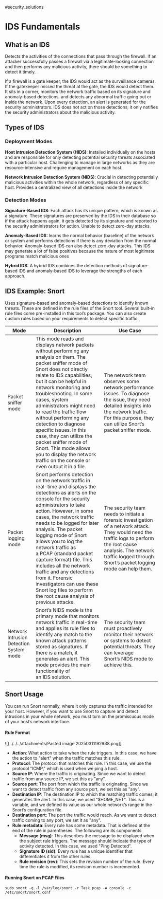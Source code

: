 #security_solutions

# IDS Fundamentals

## What is an IDS

Detects the activities of the  connections that pass through the firewall. If an attacker successfully passes a firewall via a legitimate-looking connection and then performs any malicious activity, there should be something to detect it timely. 

If a firewall is a gate keeper, the IDS would act as the surveillance cameras. If the gatekeeper missed the threat at the gate, the IDS would detect them. It sits in a corner, monitors the network traffic based on its signature and anomaly-based detections, and detects any abnormal traffic going out or inside the network. Upon every detection, an alert is generated for the security administrators. IDS does not act on those detections; it only notifies the security administrators about the malicious activity.

## Types of IDS

### Deployment Modes

**Host Intrusion Detection System (HIDS)**: Installed individually on the hosts and are responsible for only detecting potential security threats associated with a particular host. Challenging to manage in large networks as they are resource-intensive and require management on each host.

**Network Intrusion Detection System (NIDS)**: Crucial in detecting potentially malicious activities within the whole network, regardless of  any specific host. Provides a centralized view of all detections inside the network

### Detection Modes

**Signature-Based IDS**:  Each attack has its unique pattern, which is known as a signature. These signatures are preserved by the IDS in their database so if the attack happens again, it gets detected by its signature and reported to the security administrators for action. Unable to detect zero-day attacks.

**Anomaly-Based IDS:**  learns the normal behavior (baseline) of the network or system and performs detections if there is any deviation from the normal behavior. Anomaly-based IDS can also detect zero-day attacks. This IDS may generate a lot of false positives because the nature of most legitimate programs match malicious ones

**Hybrid IDS:** A hybrid IDS combines the detection methods of signature-based IDS and anomaly-based IDS to leverage the strengths of each approach.

## IDS Example: Snort

Uses signature-based and anomaly-based detections to identify known threats. These are defined in the rule files of the Snort tool. Several built-in rule files come pre-installed in this tool’s package. You can also create custom rules based on your requirements to detect specific traffic. 

|Mode|Description|Use Case|
|---|---|---|
|Packet sniffer mode|This mode reads and displays network packets without performing any analysis on them. The packet sniffer mode of Snort does not directly relate to IDS capabilities, but it can be helpful in network monitoring and troubleshooting. In some cases, system administrators might need to read the traffic flow without performing any detection to diagnose specific issues. In this case, they can utilize the packet sniffer mode of Snort. This mode allows you to display the network traffic on the console or even output it in a file.|The network team observes some network performance issues. To diagnose the issue, they need detailed insights into the network traffic. For this purpose, they can utilize Snort’s packet sniffer mode.|
|Packet logging mode|Snort performs detection on the network traffic in real-time and displays the detections as alerts on the console for the security administrators to take action. However, in some cases, the network traffic needs to be logged for later analysis. The packet logging mode of Snort allows you to log the network traffic as a PCAP (standard packet capture format) file. This includes all the network traffic and any detections from it. Forensic investigators can use these Snort log files to perform the root cause analysis of previous attacks.|The security team needs to initiate a forensic investigation of a network attack. They would need the traffic logs to perform the root cause analysis. The network traffic logged through Snort’s packet logging mode can help them.|
|Network Intrusion Detection System mode|Snort’s NIDS mode is the primary mode that monitors network traffic in real-time and applies its rule files to identify any match to the known attack patterns stored as signatures. If there is a match, it generates an alert. This mode provides the main functionality of an IDS solution.|The security team must proactively monitor their network or systems to detect potential threats. They can leverage Snort’s NIDS mode to achieve this.|

## Snort Usage

You can run Snort normally, where it only captures the traffic intended for your host. However, if you want to use Snort to capture and detect intrusions in your whole network, you must turn on the promiscuous mode of your host’s network interface. 

#### Rule Format

![[../../../attachments/Pasted image 20250311192938.png]]

- **Action**: What action to take when the rule triggers. In this case, we have the action to "alert" when the traffic matches this rule.
- **Protocol**: The protocol that matches this rule. In this case, we use the protocol "ICMP," which is used when we ping a host.
- **Source IP**: Where the traffic is originating. Since we want to detect traffic from any source IP, we set this as "any".
- **Source port**: The port from which the traffic is originating. Since we want to detect traffic from any source port, we set this as "any".
- **Destination IP**: The destination IP to which the matching traffic comes; it generates the alert. In this case, we used "$HOME_NET". This is a variable, and we defined its value as our whole network’s range in the Snort’s configuration file.
- **Destination port**: The port the traffic would reach. As we want to detect traffic coming to any port, we set it as "any".
- **Rule metadata**: Every rule has some metadata. That is defined at the end of the rule in parentheses. The following are its components:
	- **Message (msg)**: This describes the message to be displayed when the subject rule triggers. The message should indicate the type of activity detected. In this case, we used "Ping Detected".
	- **Signature ID (sid)**: Every rule has a unique identifier that differentiates it from the other rules.
	- **Rule revision (rev)**: This sets the revision number of the rule. Every time the rule is modified, its revision number is incremented.


#### Running Snort on PCAP Files

```
sudo snort -q -l /var/log/snort -r Task.pcap -A console -c /etc/snort/snort.conf
```
